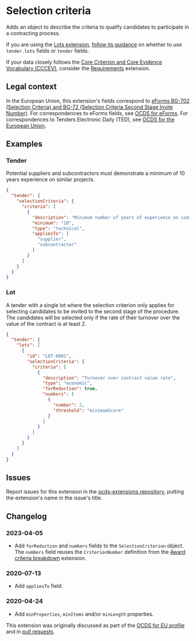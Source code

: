 # Selection criteria

Adds an object to describe the criteria to qualify candidates to participate in a contracting process.

If you are using the [Lots extension](https://extensions.open-contracting.org/en/extensions/lots/master/), [follow its guidance](https://extensions.open-contracting.org/en/extensions/lots/master/#usage) on whether to use `tender.lots` fields or `tender` fields.

If your data closely follows the [Core Criterion and Core Evidence Vocabulary (CCCEV)](https://semiceu.github.io/CCCEV/), consider the [Requirements](https://extensions.open-contracting.org/en/extensions/requirements/master/) extension.

## Legal context

In the European Union, this extension's fields correspond to [eForms BG-702 (Selection Criteria) and BG-72 (Selection Criteria Second Stage Invite Number)](https://docs.ted.europa.eu/eforms/latest/reference/business-terms/). For correspondences to eForms fields, see [OCDS for eForms](https://standard.open-contracting.org/profiles/eforms/latest/en/). For correspondences to Tenders Electronic Daily (TED), see [OCDS for the European Union](http://standard.open-contracting.org/profiles/eu/latest/en/).

## Examples

### Tender

Potential suppliers and subcontractors must demonstrate a minimum of 10 years experience on similar projects.

```json
{
  "tender": {
    "selectionCriteria": {
      "criteria": [
        {
          "description": "Minimum number of years of experience on similar projects",
          "minimum": "10",
          "type": "technical",
          "appliesTo": [
            "supplier",
            "subcontractor"
          ]
        }
      ]
    }
  }
}
```

### Lot

A tender with a single lot where the selection criterion only applies for selecting candidates to be invited to the second stage of the procedure. The candidates will be selected only if the rate of their turnover over the value of the contract is at least 2.

```json
{
  "tender": {
    "lots": [
      {
        "id": "LOT-0001",
        "selectionCriteria": {
          "criteria": [
            {
              "description": "Turnover over contract value rate",
              "type": "economic",
              "forReduction": true,
              "numbers": [
                {
                  "number": 2,
                  "threshold": "minimumScore"
                }
              ]
            }
          ]
        }
      }
    ]
  }
}
```

## Issues

Report issues for this extension in the [ocds-extensions repository](https://github.com/open-contracting/ocds-extensions/issues), putting the extension's name in the issue's title.

## Changelog

### 2023-04-05

* Add `forReduction` and `numbers` fields to the `SelectionCriterion` object. The `numbers` field reuses the `CriterionNumber` definition from the [Award criteria breakdown](https://extensions.open-contracting.org/en/extensions/awardCriteria/master/) extension.

### 2020-07-13

* Add `appliesTo` field.

### 2020-04-24

* Add `minProperties`, `minItems` and/or `minLength` properties.

This extension was originally discussed as part of the [OCDS for EU profile](https://github.com/open-contracting-extensions/european-union/issues) and in [pull requests](https://github.com/open-contracting-extensions/ocds_selectionCriteria_extension/pulls?q=is%3Apr+is%3Aclosed).
